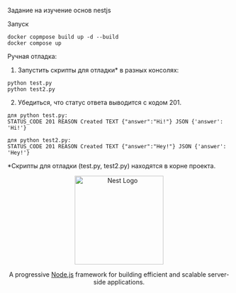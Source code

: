 Задание на изучение основ nestjs


Запуск


```
docker copmpose build up -d --build
docker compose up
```

Ручная отладка:

1. Запустить скрипты для отладки* в разных консолях:

```
python test.py
python test2.py
```

2. Убедиться, что статус ответа выводится с кодом 201.

```
для python test.py:
STATUS_CODE 201 REASON Created TEXT {"answer":"Hi!"} JSON {'answer': 'Hi!'}

для python test2.py:
STATUS_CODE 201 REASON Created TEXT {"answer":"Hey!"} JSON {'answer': 'Hey!'}
```

*Скрипты для отладки (test.py, test2.py) находятся в корне проекта.


<p align="center">
  <a href="http://nestjs.com/" target="blank"><img src="https://nestjs.com/img/logo-small.svg" width="200" alt="Nest Logo" /></a>
</p>

[circleci-image]: https://img.shields.io/circleci/build/github/nestjs/nest/master?token=abc123def456
[circleci-url]: https://circleci.com/gh/nestjs/nest

  <p align="center">A progressive <a href="http://nodejs.org" target="_blank">Node.js</a> framework for building efficient and scalable server-side applications.</p>
    <p align="center">
